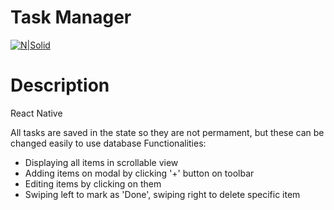 # Task Manager

[![N|Solid](https://im2.ezgif.com/tmp/ezgif-2-7c951913372c.gif)]()
# Description
React Native 

All tasks are saved in the state so they are not permament, but these can be changed easily to use database
Functionalities:
  - Displaying all items in scrollable view
  - Adding items on modal by clicking '+' button on toolbar
  - Editing items by clicking on them
  - Swiping left to mark as 'Done', swiping right to delete specific item

